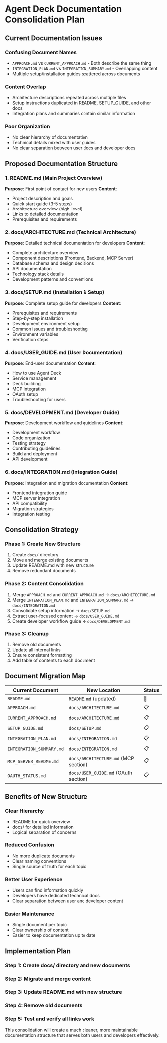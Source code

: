 # Agent Deck Documentation Consolidation Plan

## Current Documentation Issues

### **Confusing Document Names**
- `APPROACH.md` vs `CURRENT_APPROACH.md` - Both describe the same thing
- `INTEGRATION_PLAN.md` vs `INTEGRATION_SUMMARY.md` - Overlapping content
- Multiple setup/installation guides scattered across documents

### **Content Overlap**
- Architecture descriptions repeated across multiple files
- Setup instructions duplicated in README, SETUP_GUIDE, and other docs
- Integration plans and summaries contain similar information

### **Poor Organization**
- No clear hierarchy of documentation
- Technical details mixed with user guides
- No clear separation between user docs and developer docs

## Proposed Documentation Structure

### **1. README.md** (Main Project Overview)
**Purpose**: First point of contact for new users
**Content**:
- Project description and goals
- Quick start guide (3-5 steps)
- Architecture overview (high-level)
- Links to detailed documentation
- Prerequisites and requirements

### **2. docs/ARCHITECTURE.md** (Technical Architecture)
**Purpose**: Detailed technical documentation for developers
**Content**:
- Complete architecture overview
- Component descriptions (Frontend, Backend, MCP Server)
- Database schema and design decisions
- API documentation
- Technology stack details
- Development patterns and conventions

### **3. docs/SETUP.md** (Installation & Setup)
**Purpose**: Complete setup guide for developers
**Content**:
- Prerequisites and requirements
- Step-by-step installation
- Development environment setup
- Common issues and troubleshooting
- Environment variables
- Verification steps

### **4. docs/USER_GUIDE.md** (User Documentation)
**Purpose**: End-user documentation
**Content**:
- How to use Agent Deck
- Service management
- Deck building
- MCP integration
- OAuth setup
- Troubleshooting for users

### **5. docs/DEVELOPMENT.md** (Developer Guide)
**Purpose**: Development workflow and guidelines
**Content**:
- Development workflow
- Code organization
- Testing strategy
- Contributing guidelines
- Build and deployment
- API development

### **6. docs/INTEGRATION.md** (Integration Guide)
**Purpose**: Integration and migration documentation
**Content**:
- Frontend integration guide
- MCP server integration
- API compatibility
- Migration strategies
- Integration testing

## Consolidation Strategy

### **Phase 1: Create New Structure**
1. Create `docs/` directory
2. Move and merge existing documents
3. Update README.md with new structure
4. Remove redundant documents

### **Phase 2: Content Consolidation**
1. Merge `APPROACH.md` and `CURRENT_APPROACH.md` → `docs/ARCHITECTURE.md`
2. Merge `INTEGRATION_PLAN.md` and `INTEGRATION_SUMMARY.md` → `docs/INTEGRATION.md`
3. Consolidate setup information → `docs/SETUP.md`
4. Extract user-focused content → `docs/USER_GUIDE.md`
5. Create developer workflow guide → `docs/DEVELOPMENT.md`

### **Phase 3: Cleanup**
1. Remove old documents
2. Update all internal links
3. Ensure consistent formatting
4. Add table of contents to each document

## Document Migration Map

| Current Document | New Location | Status |
|------------------|--------------|--------|
| `README.md` | `README.md` (updated) | 🔄 |
| `APPROACH.md` | `docs/ARCHITECTURE.md` | 📋 |
| `CURRENT_APPROACH.md` | `docs/ARCHITECTURE.md` | 📋 |
| `SETUP_GUIDE.md` | `docs/SETUP.md` | 📋 |
| `INTEGRATION_PLAN.md` | `docs/INTEGRATION.md` | 📋 |
| `INTEGRATION_SUMMARY.md` | `docs/INTEGRATION.md` | 📋 |
| `MCP_SERVER_README.md` | `docs/ARCHITECTURE.md` (MCP section) | 📋 |
| `OAUTH_STATUS.md` | `docs/USER_GUIDE.md` (OAuth section) | 📋 |

## Benefits of New Structure

### **Clear Hierarchy**
- README for quick overview
- docs/ for detailed information
- Logical separation of concerns

### **Reduced Confusion**
- No more duplicate documents
- Clear naming conventions
- Single source of truth for each topic

### **Better User Experience**
- Users can find information quickly
- Developers have dedicated technical docs
- Clear separation between user and developer content

### **Easier Maintenance**
- Single document per topic
- Clear ownership of content
- Easier to keep documentation up to date

## Implementation Plan

### **Step 1: Create docs/ directory and new documents**
### **Step 2: Migrate and merge content**
### **Step 3: Update README.md with new structure**
### **Step 4: Remove old documents**
### **Step 5: Test and verify all links work**

This consolidation will create a much cleaner, more maintainable documentation structure that serves both users and developers effectively.
